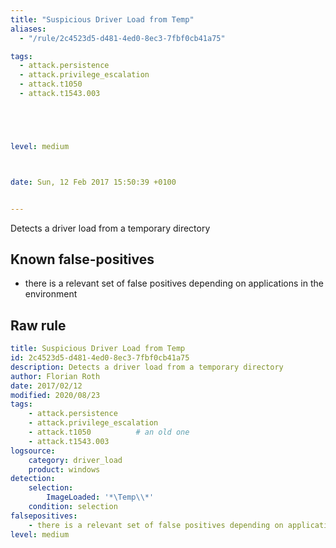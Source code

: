 ```yaml
---
title: "Suspicious Driver Load from Temp"
aliases:
  - "/rule/2c4523d5-d481-4ed0-8ec3-7fbf0cb41a75"

tags:
  - attack.persistence
  - attack.privilege_escalation
  - attack.t1050
  - attack.t1543.003





level: medium



date: Sun, 12 Feb 2017 15:50:39 +0100


---
```


Detects a driver load from a temporary directory

<!--more-->


## Known false-positives

* there is a relevant set of false positives depending on applications in the environment




## Raw rule
```yaml
title: Suspicious Driver Load from Temp
id: 2c4523d5-d481-4ed0-8ec3-7fbf0cb41a75
description: Detects a driver load from a temporary directory
author: Florian Roth
date: 2017/02/12
modified: 2020/08/23
tags:
    - attack.persistence
    - attack.privilege_escalation
    - attack.t1050          # an old one
    - attack.t1543.003
logsource:
    category: driver_load
    product: windows
detection:
    selection: 
        ImageLoaded: '*\Temp\\*'
    condition: selection
falsepositives:
    - there is a relevant set of false positives depending on applications in the environment
level: medium

```
